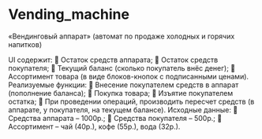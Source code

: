 # Vending_machine
«Вендинговый аппарат» (автомат по продаже
холодных и горячих напитков)

UI содержит:
 Остаток средств аппарата;
 Остаток средств покупателя;
 Текущий баланс (сколько покупатель внёс денег);
 Ассортимент товара (в виде блоков-кнопок с подписанными ценами).
Реализуемые функции:
 Внесение покупателем средств в аппарат (пополнение баланса);
 Покупка товара;
 Изъятие покупателем остатка;
 При проведении операций, производить пересчет средств (в аппарате, у
покупателя, на текущем балансе).
Исходные данные:
 Средства аппарата – 1000р.;
 Средства покупателя – 500р.;
 Ассортимент – чай (40р.), кофе (55р.), вода (32р.).
